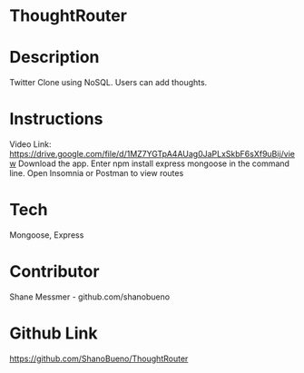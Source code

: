 # ThoughtRouter

# Description

Twitter Clone using NoSQL. Users can add thoughts. 

# Instructions

Video Link: https://drive.google.com/file/d/1MZ7YGTpA4AUag0JaPLxSkbF6sXf9uBij/view
Download the app. 
Enter npm install express mongoose in the command line. 
Open Insomnia or Postman to view routes


# Tech
Mongoose, Express

# Contributor

Shane Messmer - github.com/shanobueno

# Github Link

https://github.com/ShanoBueno/ThoughtRouter



